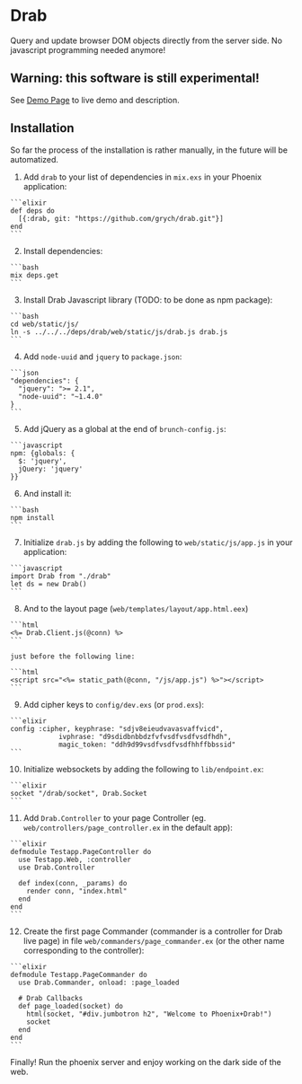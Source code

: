 # Drab

Query and update browser DOM objects directly from the server side. No javascript programming needed anymore!

## Warning: this software is still experimental!

See [Demo Page](https://tg.pl/drab) to live demo and description.

## Installation

  So far the process of the installation is rather manually, in the future will be automatized.

  1. Add `drab` to your list of dependencies in `mix.exs` in your Phoenix application:

    ```elixir
    def deps do
      [{:drab, git: "https://github.com/grych/drab.git"}]
    end
    ```

  2. Install dependencies:

    ```bash
    mix deps.get
    ```

  3. Install Drab Javascript library (TODO: to be done as npm package):

    ```bash
    cd web/static/js/
    ln -s ../../../deps/drab/web/static/js/drab.js drab.js
    ```

  4. Add `node-uuid` and `jquery` to `package.json`:

    ```json
    "dependencies": {
      "jquery": ">= 2.1",
      "node-uuid": "~1.4.0"
    }
    ```

  5. Add jQuery as a global at the end of `brunch-config.js`:

    ```javascript
    npm: {globals: {
      $: 'jquery',
      jQuery: 'jquery'
    }}


  6. And install it:

    ```bash
    npm install
    ```

  7. Initialize `drab.js` by adding the following to `web/static/js/app.js` in your application:

    ```javascript
    import Drab from "./drab"
    let ds = new Drab()
    ```

  8. And to the layout page (`web/templates/layout/app.html.eex`)

    ```html
    <%= Drab.Client.js(@conn) %>
    ```
    
    just before the following line:

    ```html
    <script src="<%= static_path(@conn, "/js/app.js") %>"></script>
    ```
  9. Add cipher keys to `config/dev.exs` (or `prod.exs`):

    ```elixir
    config :cipher, keyphrase: "sdjv8eieudvavasvaffvicd",
                ivphrase: "d9sdidbnbbdzfvfvsdfvsdfvsdfhdh",
                magic_token: "ddh9d99vsdfvsdfvsdfhhffbbssid"
    ```

  10. Initialize websockets by adding the following to `lib/endpoint.ex`:

    ```elixir
    socket "/drab/socket", Drab.Socket
    ```

  11. Add `Drab.Controller` to your page Controller (eg. `web/controllers/page_controller.ex` in the default app):

    ```elixir
    defmodule Testapp.PageController do
      use Testapp.Web, :controller
      use Drab.Controller 

      def index(conn, _params) do
        render conn, "index.html"
      end
    end    
    ```

  12. Create the first page Commander (commander is a controller for Drab live page) in file `web/commanders/page_commander.ex` (or the other name corresponding to the controller):

    ```elixir
    defmodule Testapp.PageCommander do
      use Drab.Commander, onload: :page_loaded

      # Drab Callbacks
      def page_loaded(socket) do
        html(socket, "#div.jumbotron h2", "Welcome to Phoenix+Drab!")
        socket
      end
    end
    ```

  Finally! Run the phoenix server and enjoy working on the dark side of the web.
  
